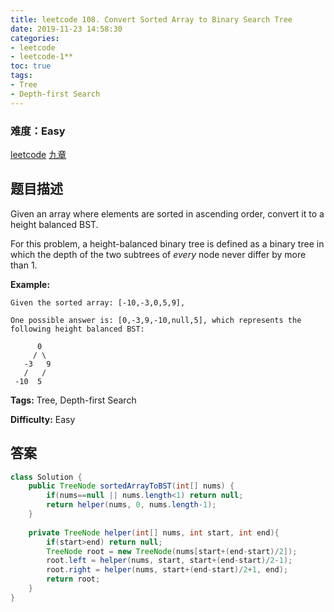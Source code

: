 ```yaml
---
title: leetcode 108. Convert Sorted Array to Binary Search Tree
date: 2019-11-23 14:58:30
categories:
- leetcode
- leetcode-1**
toc: true
tags:
- Tree
- Depth-first Search
---
```

### 难度：Easy

<a href="https://leetcode.com/problems/convert-sorted-array-to-binary-search-tree/">leetcode</a>
<a href="https://www.jiuzhang.com/solution/convert-sorted-array-to-binary-search-tree/">九章</a>
## 题目描述
Given an array where elements are sorted in ascending order, convert it to a
height balanced BST.

For this problem, a height-balanced binary tree is defined as a binary tree in
which the depth of the two subtrees of _every_ node never differ by more than
1.

**Example:**
        
    Given the sorted array: [-10,-3,0,5,9],
    
    One possible answer is: [0,-3,9,-10,null,5], which represents the following height balanced BST:
    
          0
         / \
       -3   9
       /   /
     -10  5
    


**Tags:** Tree, Depth-first Search

**Difficulty:** Easy
## 答案
<!--more-->
```java
class Solution {
    public TreeNode sortedArrayToBST(int[] nums) {
        if(nums==null || nums.length<1) return null;
        return helper(nums, 0, nums.length-1);
    }
    
    private TreeNode helper(int[] nums, int start, int end){
        if(start>end) return null;
        TreeNode root = new TreeNode(nums[start+(end-start)/2]);
        root.left = helper(nums, start, start+(end-start)/2-1);
        root.right = helper(nums, start+(end-start)/2+1, end);
        return root;
    }
}
```
